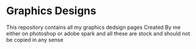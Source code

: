 # Graphics Designs
 This repository contains all my graphics dedsign pages
Created By me either on photoshop or adobe spark and all these are stock and should not be copied in any sense